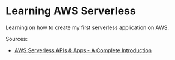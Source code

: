 # Learning AWS Serverless

Learning on how to create my first serverless application on AWS.

Sources:
- [AWS Serverless APIs & Apps - A Complete Introduction](https://www.udemy.com/course/aws-serverless-a-complete-introduction/?xref=E0Aed11STH4LPUQvCz0GJFABTmM=)